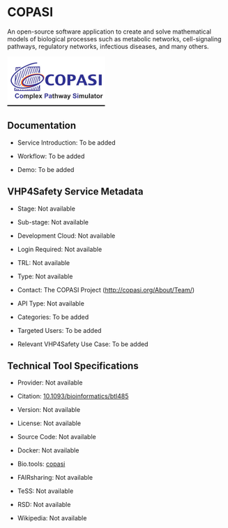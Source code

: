 # COPASI

<!--- This file is autogenerated. Edit copasi.json to make changes in this page. --->

An open-source software application to create and solve mathematical models of biological processes such as metabolic networks, cell-signaling pathways, regulatory networks, infectious diseases, and many others.

![COPASI logo](https://raw.githubusercontent.com/VHP4Safety/cloud/main/docs/service/copasi.png)

## Documentation

* Service Introduction: To be added

* Workflow: To be added

* Demo: To be added

<h4 id='tess-widget-materials-header'></h4>

<div id='tess-widget-materials-list' class='tess-widget tess-widget-list'></div>
<script>
  function initTeSSWidgets() {
    var query = 'copasi';
    if (query.trim() != '') {
      TessWidget.Materials(document.getElementById('tess-widget-materials-list'),
                           'SimpleList',
                           {
                             opts: {
                               enableSearch: false
                             },
                             params: {
                               pageSize: 5,
                               q: query
                             }
                           });
      document.getElementById('tess-widget-materials-header').innerHTML = 'Documentation from ELIXIR TeSS'
    }
}
</script>
<script async='' defer='' src='https://elixirtess.github.io/TeSS_widgets/components/js/tess-widget-standalone.js' onload='initTeSSWidgets()'></script>


## VHP4Safety Service Metadata

* Stage: <span class="glossary_term">Not available

* Sub-stage: <span class="glossary_term">Not available

* Development Cloud: Not available

* Login Required: Not available

* TRL: Not available

* Type: Not available

* Contact: The COPASI Project (http://copasi.org/About/Team/)

* API Type: Not available

* Categories: To be added

* Targeted Users: To be added

* Relevant VHP4Safety Use Case: To be added

## Technical Tool Specifications

* Provider: Not available

* Citation: [10.1093/bioinformatics/btl485](https://doi.org/10.1093/bioinformatics/btl485)

* Version: Not available

* License: Not available

* Source Code: Not available

* Docker: Not available

* Bio.tools: [copasi](copasi)

* FAIRsharing: Not available

* TeSS: Not available

* RSD: Not available

* Wikipedia: Not available

<script type="application/ld+json">
  {
    "@context": "https://schema.org/",
    "@type": "SoftwareApplication",
    "http://purl.org/dc/terms/conformsTo": {
      "@type": "CreativeWork", "@id": "https://bioschemas.org/profiles/ComputationalTool/1.0-RELEASE"
    },
    "@id" : "https://vhp4safety.github.io/cloud/service/copasi",
    "name": "COPASI",
    "description": "An open-source software application to create and solve mathematical models of biological processes such as metabolic networks, cell-signaling pathways, regulatory networks, infectious diseases, and many others.",
    "url": "http://copasi.org/"
  }
</script>
